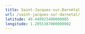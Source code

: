 ```yaml
---
title: Saint-Jacques-sur-Darnétal
url: /saint-jacques-sur-darnetal/
latitude: 49.440925400000005
longitude: 1.2055387000000002
---
```

